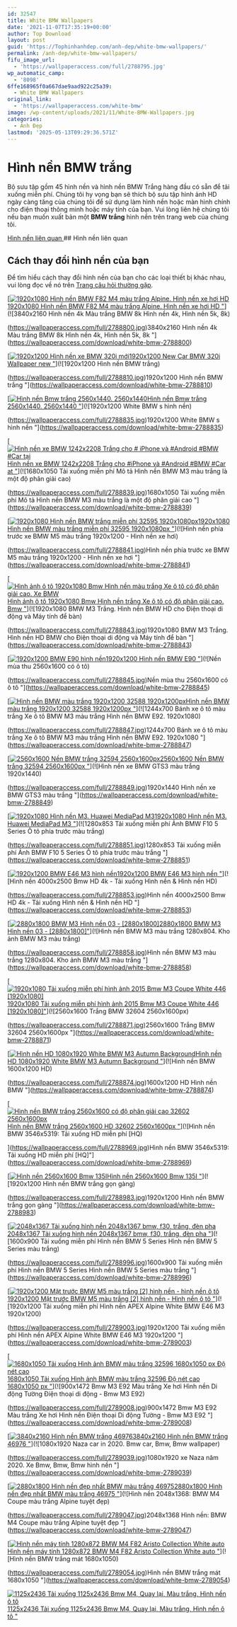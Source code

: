 ```yaml
---
id: 32547
title: White BMW Wallpapers
date: '2021-11-07T17:35:19+00:00'
author: Top Download
layout: post
guid: 'https://Tophinhanhdep.com/anh-dep/white-bmw-wallpapers/'
permalink: /anh-dep/white-bmw-wallpapers/
fifu_image_url:
  - 'https://wallpaperaccess.com/full/2788795.jpg'
wp_automatic_camp:
  - '8098'
6ffe168965f0a667dae9aad922c25a39:
  - White BMW Wallpapers
original_link:
  - 'https://wallpaperaccess.com/white-bmw'
image: /wp-content/uploads/2021/11/White-BMW-Wallpapers.jpg
categories:
  - Ảnh Đẹp
lastmod: '2025-05-13T09:29:36.571Z'
---
```

# Hình nền BMW trắng

Bộ sưu tập gồm 45 hình nền và hình nền BMW Trắng hàng đầu có sẵn để tải xuống miễn phí. Chúng tôi hy vọng bạn sẽ thích bộ sưu tập hình ảnh HD ngày càng tăng của chúng tôi để sử dụng làm hình nền hoặc màn hình chính cho điện thoại thông minh hoặc máy tính của bạn. Vui lòng liên hệ chúng tôi nếu bạn muốn xuất bản một **BMW trắng** hình nền trên trang web của chúng tôi.

[Hình nền liên quan ](#related) ## Hình nền liên quan

## Cách thay đổi hình nền của bạn

Để tìm hiểu cách thay đổi hình nền của bạn cho các loại thiết bị khác nhau, vui lòng đọc về nó trên [Trang câu hỏi thường gặp](https://tophinhanhdep.com/faq/).

  
[[![1920x1080 Hình nền BMW F82 M4 màu trắng Alpine.  Hình nền xe hơi HD](https://wallpaperaccess.com/full/2788795.jpg)1920x1080 Hình nền BMW F82 M4 màu trắng Alpine. Hình nền xe hơi HD "](https://wallpaperaccess.com/download/white-bmw-2788795)](![3840x2160 Hình nền 4k Màu trắng BMW 8k Hình nền 4k, Hình nền 5k, 8k)

(https://wallpaperaccess.com/full/2788800.jpg)3840x2160 Hình nền 4k Màu trắng BMW 8k Hình nền 4k, Hình nền 5k, 8k "](https://wallpaperaccess.com/download/white-bmw-2788800)

[[![1920x1200 Hình nền xe BMW 320i mới](https://wallpaperaccess.com/full/2788808.jpg)1920x1200 New Car BMW 320i Wallpaper new "](https://wallpaperaccess.com/download/white-bmw-2788808)](![1920x1200 Hình nền BMW trắng)

(https://wallpaperaccess.com/full/2788810.jpg)1920x1200 Hình nền BMW trắng "](https://wallpaperaccess.com/download/white-bmw-2788810)

[[![Hình nền Bmw trắng 2560x1440.  2560x1440](https://wallpaperaccess.com/full/2788817.jpg)Hình nền Bmw trắng 2560x1440. 2560x1440 "](https://wallpaperaccess.com/download/white-bmw-2788817)](![1920x1200 White BMW s hình nền)

(https://wallpaperaccess.com/full/2788835.jpg)1920x1200 White BMW s hình nền "](https://wallpaperaccess.com/download/white-bmw-2788835)

[[![Hình nền xe BMW 1242x2208 Trắng cho # iPhone và #Android #BMW #Car tại](https://wallpaperaccess.com/full/2788836.jpg)Hình nền xe BMW 1242x2208 Trắng cho #iPhone và #Android #BMW #Car at "](https://wallpaperaccess.com/download/white-bmw-2788836)](![1680x1050 Tải xuống miễn phí Mô tả Hình nền BMW M3 màu trắng là một độ phân giải cao)

(https://wallpaperaccess.com/full/2788839.jpg)1680x1050 Tải xuống miễn phí Mô tả Hình nền BMW M3 màu trắng là một độ phân giải cao "](https://wallpaperaccess.com/download/white-bmw-2788839)

[[![1920x1080 Hình nền BMW trắng miễn phí 32595 1920x1080px](https://wallpaperaccess.com/full/2788840.jpg)1920x1080 Hình nền BMW màu trắng miễn phí 32595 1920x1080px "](https://wallpaperaccess.com/download/white-bmw-2788840)](![Hình nền phía trước xe BMW M5 màu trắng 1920x1200 - Hình nền xe hơi)

(https://wallpaperaccess.com/full/2788841.jpg)Hình nền phía trước xe BMW M5 màu trắng 1920x1200 - Hình nền xe hơi "](https://wallpaperaccess.com/download/white-bmw-2788841)

[[![Hình ảnh ô tô 1920x1080 Bmw Hình nền màu trắng Xe ô tô có độ phân giải cao.  Xe BMW](https://wallpaperaccess.com/full/2788842.jpg)Hình ảnh ô tô 1920x1080 Bmw Hình nền trắng Xe ô tô có độ phân giải cao. Bmw "](https://wallpaperaccess.com/download/white-bmw-2788842)](![1920x1080 BMW M3 Trắng.  Hình nền BMW HD cho Điện thoại di động và Máy tính để bàn)

(https://wallpaperaccess.com/full/2788843.jpg)1920x1080 BMW M3 Trắng. Hình nền HD BMW cho Điện thoại di động và Máy tính để bàn "](https://wallpaperaccess.com/download/white-bmw-2788843)

[[![1920x1200 BMW E90 hình nền](https://wallpaperaccess.com/full/2788844.jpg)1920x1200 Hình nền BMW E90 "](https://wallpaperaccess.com/download/white-bmw-2788844)](![Nền mùa thu 2560x1600 có ô tô)

(https://wallpaperaccess.com/full/2788845.jpg)Nền mùa thu 2560x1600 có ô tô "](https://wallpaperaccess.com/download/white-bmw-2788845)

[[![Hình nền BMW màu trắng 1920x1200 32588 1920x1200px](https://wallpaperaccess.com/full/2788846.jpg)Hình nền BMW màu trắng 1920x1200 32588 1920x1200px "](https://wallpaperaccess.com/download/white-bmw-2788846)](![1244x700 Bánh xe ô tô màu trắng Xe ô tô BMW M3 màu trắng Hình nền BMW E92.  1920x1080)

(https://wallpaperaccess.com/full/2788847.jpg)1244x700 Bánh xe ô tô màu trắng Xe ô tô BMW M3 màu trắng Hình nền BMW E92. 1920x1080 "](https://wallpaperaccess.com/download/white-bmw-2788847)

[[![2560x1600 Nền BMW trắng 32594 2560x1600px](https://wallpaperaccess.com/full/2788848.jpg)2560x1600 Nền BMW trắng 32594 2560x1600px "](https://wallpaperaccess.com/download/white-bmw-2788848)](![Hình nền xe BMW GTS3 màu trắng 1920x1440)

(https://wallpaperaccess.com/full/2788849.jpg)1920x1440 Hình nền xe BMW GTS3 màu trắng "](https://wallpaperaccess.com/download/white-bmw-2788849)

[[![1920x1080 Hình nền M3.  Huawei MediaPad M3](https://wallpaperaccess.com/full/2480891.jpg)1920x1080 Hình nền M3. Huawei MediaPad M3 "](https://wallpaperaccess.com/download/white-bmw-2480891)](![1280x853 Tải xuống miễn phí Ảnh BMW F10 5 Series Ô tô phía trước màu trắng)

(https://wallpaperaccess.com/full/2788851.jpg)1280x853 Tải xuống miễn phí Ảnh BMW F10 5 Series Ô tô phía trước màu trắng "](https://wallpaperaccess.com/download/white-bmw-2788851)

[[![1920x1200 BMW E46 M3 hình nền](https://wallpaperaccess.com/full/2788852.jpg)1920x1200 BMW E46 M3 hình nền "](https://wallpaperaccess.com/download/white-bmw-2788852)](![Hình nền 4000x2500 Bmw HD 4k - Tải xuống Hình nền & Hình nền HD)

(https://wallpaperaccess.com/full/2788853.jpg)Hình nền 4000x2500 Bmw HD 4k - Tải xuống Hình nền &amp; Hình nền HD "](https://wallpaperaccess.com/download/white-bmw-2788853)

[[![2880x1800 BMW M3 Hình nền 03 - [2880x1800]](https://wallpaperaccess.com/full/244397.jpg)2880x1800 BMW M3 Hình nền 03 - \[2880x1800\]"](https://wallpaperaccess.com/download/white-bmw-244397)](![Hình nền BMW M3 màu trắng 1280x804.  Kho ảnh BMW M3 màu trắng)

(https://wallpaperaccess.com/full/2788858.jpg)Hình nền BMW M3 màu trắng 1280x804. Kho ảnh BMW M3 màu trắng "](https://wallpaperaccess.com/download/white-bmw-2788858)

[[![1920x1080 Tải xuống miễn phí hình ảnh 2015 Bmw M3 Coupe White 446 [1920x1080]](https://wallpaperaccess.com/full/2788867.jpg)1920x1080 Tải xuống miễn phí hình ảnh 2015 Bmw M3 Coupe White 446 \[1920x1080\]"](https://wallpaperaccess.com/download/white-bmw-2788867)](![2560x1600 Trắng BMW 32604 2560x1600px)

(https://wallpaperaccess.com/full/2788871.jpg)2560x1600 Trắng BMW 32604 2560x1600px "](https://wallpaperaccess.com/download/white-bmw-2788871)

[[![Hình nền HD 1080x1920 White BMW M3 Autumn Background](https://wallpaperaccess.com/full/2788873.jpg)Hình nền HD 1080x1920 White BMW M3 Autumn Background "](https://wallpaperaccess.com/download/white-bmw-2788873)](![Hình nền BMW 1600x1200 HD)

(https://wallpaperaccess.com/full/2788874.jpg)1600x1200 HD Hình nền BMW "](https://wallpaperaccess.com/download/white-bmw-2788874)

[[![Hình nền BMW trắng 2560x1600 có độ phân giải cao 32602 2560x1600px](https://wallpaperaccess.com/full/2788965.jpg)Hình nền BMW trắng 2560x1600 HD 32602 2560x1600px "](https://wallpaperaccess.com/download/white-bmw-2788965)](![Hình nền BMW 3546x5319: Tải xuống HD miễn phí [HQ)

](https://wallpaperaccess.com/full/2788969.jpg)Hình nền BMW 3546x5319: Tải xuống HD miễn phí \[HQ\]"](https://wallpaperaccess.com/download/white-bmw-2788969)

[[![Hình nền 2560x1600 Bmw 135I](https://wallpaperaccess.com/full/2788973.jpg)Hình nền 2560x1600 Bmw 135I "](https://wallpaperaccess.com/download/white-bmw-2788973)](![1920x1200 Hình nền BMW trắng gọn gàng)

(https://wallpaperaccess.com/full/2788983.jpg)1920x1200 Hình nền BMW trắng gọn gàng "](https://wallpaperaccess.com/download/white-bmw-2788983)

[[![2048x1367 Tải xuống hình nền 2048x1367 bmw, f30, trắng, đèn pha](https://wallpaperaccess.com/full/1546602.jpg)2048x1367 Tải xuống hình nền 2048x1367 bmw, f30, trắng, đèn pha "](https://wallpaperaccess.com/download/white-bmw-1546602)](![1600x900 Tải xuống miễn phí Hình nền BMW 5 Series Hình nền BMW 5 Series màu trắng)

(https://wallpaperaccess.com/full/2788996.jpg)1600x900 Tải xuống miễn phí Hình nền BMW 5 Series Hình nền BMW 5 Series màu trắng "](https://wallpaperaccess.com/download/white-bmw-2788996)

[[![1920x1200 Mặt trước BMW M5 màu trắng [2] hình nền - hình nền ô tô](https://wallpaperaccess.com/full/2789000.jpg)1920x1200 Mặt trước BMW M5 màu trắng \[2\] hình nền - Hình nền ô tô "](https://wallpaperaccess.com/download/white-bmw-2789000)](![1920x1200 Tải xuống miễn phí Hình nền APEX Alpine White BMW E46 M3 1920x1200)

(https://wallpaperaccess.com/full/2789003.jpg)1920x1200 Tải xuống miễn phí Hình nền APEX Alpine White BMW E46 M3 1920x1200 "](https://wallpaperaccess.com/download/white-bmw-2789003)

[[![1680x1050 Tải xuống Hình ảnh BMW màu trắng 32596 1680x1050 px Độ nét cao](https://wallpaperaccess.com/full/2789005.jpg)1680x1050 Tải xuống Hình ảnh BMW màu trắng 32596 Độ nét cao 1680x1050 px "](https://wallpaperaccess.com/download/white-bmw-2789005)](![900x1472 Bmw M3 E92 Màu trắng Xe hơi Hình nền Di động Tường Điện thoại di động - Bmw M3 E92)

(https://wallpaperaccess.com/full/2789008.jpg)900x1472 Bmw M3 E92 Màu trắng Xe hơi Hình nền Điện thoại Di động Tường - Bmw M3 E92 "](https://wallpaperaccess.com/download/white-bmw-2789008)

 [[![3840x2160 Hình nền BMW trắng 46976](https://wallpaperaccess.com/full/2789034.jpg)3840x2160 Hình nền BMW trắng 46976 "](https://wallpaperaccess.com/download/white-bmw-2789034)](![1080x1920 Naza car in 2020. Bmw car, Bmw, Bmw wallpaper)

(https://wallpaperaccess.com/full/2789039.jpg)1080x1920 xe Naza năm 2020. Xe Bmw, Bmw, Bmw hình nền "](https://wallpaperaccess.com/download/white-bmw-2789039)

[[![2880x1800 Hình nền đẹp nhất BMW màu trắng 46975](https://wallpaperaccess.com/full/2789042.jpg)2880x1800 Hình nền đẹp nhất BMW màu trắng 46975 "](https://wallpaperaccess.com/download/white-bmw-2789042)](![Hình nền 2048x1368: BMW M4 Coupe màu trắng Alpine tuyệt đẹp)

(https://wallpaperaccess.com/full/2789047.jpg)2048x1368 Hình nền: BMW M4 Coupe màu trắng Alpine tuyệt đẹp "](https://wallpaperaccess.com/download/white-bmw-2789047)

[[![Hình nền máy tính 1280x872 BMW M4 F82 Aristo Collection White auto](https://wallpaperaccess.com/full/2789049.jpg)Hình nền máy tính 1280x872 BMW M4 F82 Aristo Collection White auto "](https://wallpaperaccess.com/download/white-bmw-2789049)](![Hình nền BMW trắng mát 1680x1050)

(https://wallpaperaccess.com/full/2789054.jpg)Hình nền BMW trắng mát 1680x1050 "](https://wallpaperaccess.com/download/white-bmw-2789054)

[![1125x2436 Tải xuống 1125x2436 Bmw M4, Quay lại, Màu trắng, Hình nền ô tô](https://wallpaperaccess.com/full/2789060.jpg)1125x2436 Tải xuống 1125x2436 Bmw M4, Quay lại, Màu trắng, Hình nền ô tô "](https://wallpaperaccess.com/download/white-bmw-2789060)
